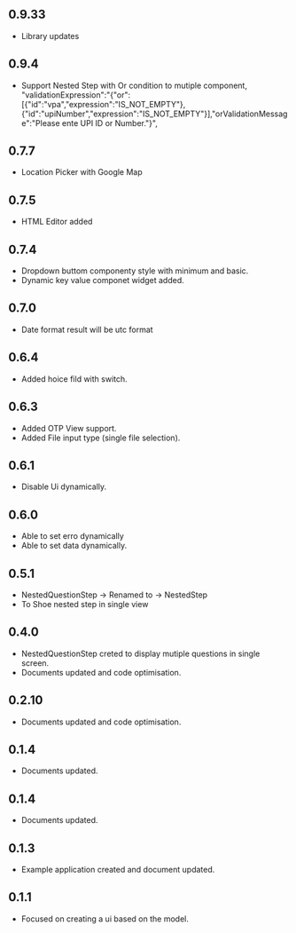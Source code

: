 ## 0.9.33
- Library updates
## 0.9.4
* Support Nested Step with  Or condition to mutiple component, "validationExpression":"{\"or\":[{\"id\":\"vpa\",\"expression\":\"IS_NOT_EMPTY\"},{\"id\":\"upiNumber\",\"expression\":\"IS_NOT_EMPTY\"}],\"orValidationMessage\":\"Please ente UPI ID or Number.\"}",
## 0.7.7
* Location Picker with Google Map
## 0.7.5
* HTML Editor added
## 0.7.4
* Dropdown buttom componenty style with minimum and basic.
* Dynamic key value componet widget added.
## 0.7.0
* Date format result will be utc format
## 0.6.4
* Added hoice fild with switch.
## 0.6.3
* Added OTP View support.
* Added  File input type  (single file selection).
## 0.6.1
* Disable Ui dynamically.
## 0.6.0
*  Able to set erro dynamically
*  Able to set data dynamically.
## 0.5.1
*  NestedQuestionStep -> Renamed to -> NestedStep
*  To Shoe nested step in single view
## 0.4.0
* NestedQuestionStep creted to display mutiple questions in single screen.
* Documents updated and code optimisation.
## 0.2.10
* Documents updated and code optimisation.
## 0.1.4
* Documents updated.
## 0.1.4
* Documents updated.

## 0.1.3
* Example application created and document updated.

## 0.1.1

* Focused on creating a ui based on the model.
